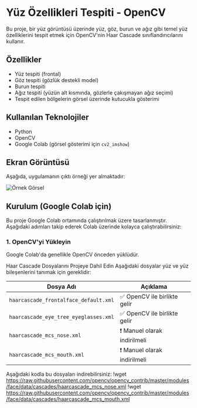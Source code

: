 # Yüz Özellikleri Tespiti - OpenCV

Bu proje, bir yüz görüntüsü üzerinde yüz, göz, burun ve ağız gibi temel yüz özelliklerini tespit etmek için OpenCV'nin Haar Cascade sınıflandırıcılarını kullanır.

## Özellikler

- Yüz tespiti (frontal)
- Göz tespiti (gözlük destekli model)
- Burun tespiti
- Ağız tespiti (yüzün alt kısmında, gözlerle çakışmayan ağız seçimi)
- Tespit edilen bölgelerin görsel üzerinde kutucukla gösterimi

## Kullanılan Teknolojiler

- Python
- OpenCV
- Google Colab (görsel gösterimi için `cv2_imshow`)

## Ekran Görüntüsü

Aşağıda, uygulamanın çıktı örneği yer almaktadır:

![Örnek Görsel](foto/yüzz.jpg)

## Kurulum (Google Colab için)

Bu proje Google Colab ortamında çalıştırılmak üzere tasarlanmıştır. Aşağıdaki adımları takip ederek Colab üzerinde kolayca çalıştırabilirsiniz:

### 1. OpenCV'yi Yükleyin

Google Colab'da genellikle OpenCV önceden yüklüdür. 

Haar Cascade Dosyalarını Projeye Dahil Edin
Aşağıdaki dosyalar yüz ve yüz bileşenlerini tanımak için gereklidir:

| Dosya Adı                             | Açıklama                    |
| ------------------------------------- | --------------------------- |
| `haarcascade_frontalface_default.xml` | ✅ OpenCV ile birlikte gelir |
| `haarcascade_eye_tree_eyeglasses.xml` | ✅ OpenCV ile birlikte gelir |
| `haarcascade_mcs_nose.xml`            | ❗ Manuel olarak indirilmeli |
| `haarcascade_mcs_mouth.xml`           | ❗ Manuel olarak indirilmeli |

Aşağıdaki kodla bu dosyaları indirebilirsiniz:
!wget https://raw.githubusercontent.com/opencv/opencv_contrib/master/modules/face/data/cascades/haarcascade_mcs_nose.xml
!wget https://raw.githubusercontent.com/opencv/opencv_contrib/master/modules/face/data/cascades/haarcascade_mcs_mouth.xml






